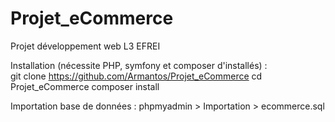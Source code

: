 # Projet_eCommerce
Projet développement web L3 EFREI

Installation (nécessite PHP, symfony et composer d'installés) :  
git clone https://github.com/Armantos/Projet_eCommerce
cd Projet_eCommerce
composer install

Importation base de données :
phpmyadmin > Importation > ecommerce.sql
